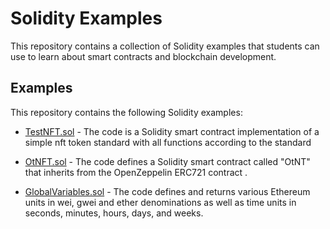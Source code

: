 # Solidity Examples

This repository contains a collection of Solidity examples that students can use to learn about smart contracts and blockchain development.

## Examples

This repository contains the following Solidity examples:

- [TestNFT.sol](./001_IsaacToken.sol) - The code is a Solidity smart contract implementation of a simple nft token standard with all functions according to the standard

- [OtNFT.sol](./002_OtNFT.sol) - The code defines a Solidity smart contract called "OtNT" that inherits from the OpenZeppelin ERC721 contract .
  
- [GlobalVariables.sol](./003_GlobalVariables.sol) - The code defines and returns various Ethereum units in wei, gwei and ether denominations as well as time units in seconds, minutes, hours, days, and weeks.